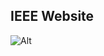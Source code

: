 ## IEEE Website

![Alt](https://repobeats.axiom.co/api/embed/4fce0dbb821327953266351d2e48c9059845bc71.svg "Repobeats analytics image")
